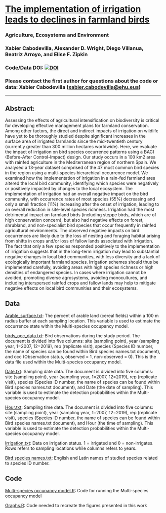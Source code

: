 # [The implementation of irrigation leads to declines in farmland birds](https://www.sciencedirect.com/science/article/pii/S0167880921004059)

### Agriculture, Ecosystems and Environment

### Xabier Cabodevilla, Alexander D. Wright, Diego Villanua, Beatriz Arroyo, and Elise F. Zipkin

### Code/Data DOI: [![DOI](https://zenodo.org/badge/457900671.svg)](https://zenodo.org/badge/latestdoi/457900671)

### Please contact the first author for questions about the code or data: Xabier Cabodevilla (xabier.cabodevilla@ehu.eus)
__________________________________________________________________________________________________________________________________________

## Abstract:  
Assessing the effects of agricultural intensification on biodiversity is critical for developing effective management plans for farmland conservation. Among other factors, the direct and indirect impacts of irrigation on wildlife have yet to be thoroughly studied despite significant increases in the surface area of irrigated farmlands since the mid-twentieth century (currently greater than 300 million hectares worldwide). Here, we evaluate the impact of irrigation on bird species occurrence patterns using a BACI (Before-After Control-Impact) design. Our study occurs in a 100 km2 area with rainfed agriculture in the Mediterranean region of northern Spain. We analysed a 13-year dataset comprised of the 47 most common bird species in the region using a multi-species hierarchical occurrence model. We examined how the implementation of irrigation in a rain-fed farmland area altered the local bird community, identifying which species were negatively or positively impacted by changes to the local ecosystem. The implementation of irrigation had an overall negative impact on the bird community, with occurrence rates of most species (55%) decreasing and only a small fraction (11%) increasing after the onset of irrigation, leading to an overall reduction in site-level species richness. Irrigation had the most detrimental impact on farmland birds (including steppe birds, which are of high conservation concern), but also had negative effects on forest, shrubland, and non-specialist bird species that occur frequently in rainfed agricultural environments. The observed negative impacts on bird occurrences are likely due to the loss of nesting and foraging habitat arising from shifts in crops and/or loss of fallow lands associated with irrigation. The fact that only a few species responded positively to the implementation of irrigation suggests that in the long-term irrigation may lead to substantial negative changes in local bird communities, with less diversity and a lack of ecologically important farmland species. Irrigation schemes should thus be implemented carefully, avoiding areas with high species richness or high densities of endangered species. In cases where irrigation cannot be avoided, promoting diverse agrosystems, avoiding monocultures, and including interspersed rainfed crops and fallow lands may help to mitigate negative effects on local bird communities and their ecosystems.


## Data

[Arable_surface.txt](https://github.com/zipkinlab/Cabodevilla_etal_2022_AgEE/blob/main/Arable_surface.txt): The percent of arable land (cereal fields) within a 100 m radius buffer at each sampling location. This variable is used to estimate the occurrence state within the Multi-species occupancy model. 

[birds_occ_data.txt](https://github.com/zipkinlab/Cabodevilla_etal_2022_AgEE/blob/main/birds_occ_data.txt): Bird observations during the study period. The document is divided into five columns: site (sampling point), year (sampling year, 1=2007, 12=2019), rep (replicate visit), species (Species ID number, the name of species can be found within Bird species names.txt document), and occ (Observation status, observed = 1, non-observed = 0). This is the data file used within the Multi-species occupancy model.

[Date.txt](https://github.com/zipkinlab/Cabodevilla_etal_2022_AgEE/blob/main/Date.txt): Sampling date data. The document is divided into five columns: site (sampling point), year (sampling year, 1=2007, 12=2019), rep (replicate visit), species (Species ID number, the name of species can be found within Bird species names.txt document), and Date (the date of sampling). This variable is used to estimate the detection probabilities within the Multi-species occupancy model.

[Hour.txt](https://github.com/zipkinlab/Cabodevilla_etal_2022_AgEE/blob/main/Hour.txt): Sampling time data. The document is divided into five columns: site (sampling point), year (sampling year, 1=2007, 12=2019), rep (replicate visit), species (Species ID number, the name of species can be found within Bird species names.txt document), and Hour (the time of sampling). This variable is used to estimate the detection probabilities within the Multi-species occupancy model.

[Irrigation.txt](https://github.com/zipkinlab/Cabodevilla_etal_2022_AgEE/blob/main/Irrigation.txt): Data on irrigation status. 1 = irrigated and 0 = non-irrigates. Rows refers to sampling locations while columns refers to years.  

[Bird species names.txt](https://github.com/zipkinlab/Cabodevilla_etal_2022_AgEE/blob/main/Bird%20species%20names.txt): English and Latin names of studied species related to species ID number. 


## Code

[Multi-species occupancy model.R](https://github.com/zipkinlab/Cabodevilla_etal_2022_AgEE/blob/main/Multi-species%20occupancy%20model.R): Code for running the Multi-species occupancy model

[Graphs.R](https://github.com/zipkinlab/Cabodevilla_etal_2022_AgEE/blob/main/Graphs.R): Code needed to recreate the figures presented in this work


